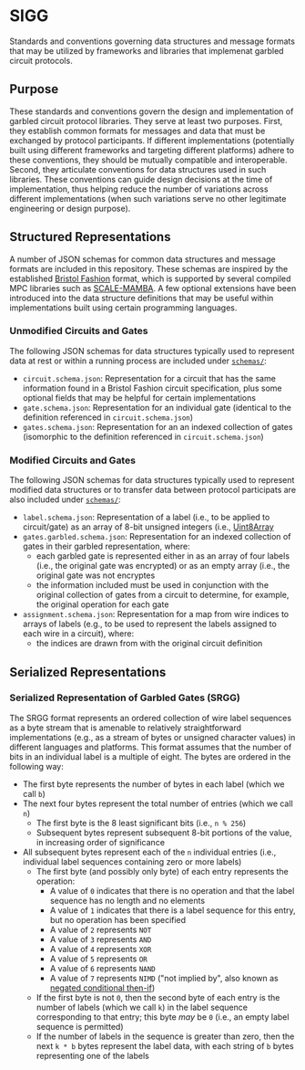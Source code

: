 # SIGG
Standards and conventions governing data structures and message formats that may be utilized by frameworks and libraries that implemenat garbled circuit protocols.

## Purpose
These standards and conventions govern the design and implementation of garbled circuit protocol libraries. They serve at least two purposes. First, they establish common formats for messages and data that must be exchanged by protocol participants. If different implementations (potentially built using different frameworks and targeting different platforms) adhere to these conventions, they should be mutually compatible and interoperable. Second, they articulate conventions for data structures used in such libraries. These conventions can guide design decisions at the time of implementation, thus helping reduce the number of variations across different implementations (when such variations serve no other legitimate engineering or design purpose).

## Structured Representations
A number of JSON schemas for common data structures and message formats are included in this repository. These schemas are inspired by the established [Bristol Fashion](https://homes.esat.kuleuven.be/~nsmart/MPC/) format, which is supported by several compiled MPC libraries such as [SCALE-MAMBA](https://homes.esat.kuleuven.be/~nsmart/SCALE/). A few optional extensions have been introduced into the data structure definitions that may be useful within implementations built using certain programming languages.

### Unmodified Circuits and Gates
The following JSON schemas for data structures typically used to represent data at rest or within a running process are included under [`schemas/`](schemas/):
* `circuit.schema.json`: Representation for a circuit that has the same information found in a Bristol Fashion circuit specification, plus some optional fields that may be helpful for certain implementations
* `gate.schema.json`: Representation for an individual gate (identical to the definition referenced in `circuit.schema.json`)
* `gates.schema.json`: Representation for an an indexed collection of gates (isomorphic to the definition referenced in `circuit.schema.json`)

### Modified Circuits and Gates
The following JSON schemas for data structures typically used to represent modified data structures or to transfer data between protocol participats are also included under [`schemas/`](schemas/):
* `label.schema.json`: Representation of a label (i.e., to be applied to circuit/gate) as an array of 8-bit unsigned integers (i.e., [Uint8Array](https://developer.mozilla.org/en-US/docs/Web/JavaScript/Reference/Global_Objects/Uint8Array)
* `gates.garbled.schema.json`: Representation for an indexed collection of gates in their garbled representation, where:
  * each garbled gate is represented either in as an array of four labels (i.e., the original gate was encrypted)
  or as an empty array (i.e., the original gate was not encryptes
  * the information included must be used in conjunction with the original collection of gates from a circuit to determine, for example, the original operation for each gate
* `assignment.schema.json`: Representation for a map from wire indices to arrays of labels (e.g., to be used to represent the labels assigned to each wire in a circuit), where:
  * the indices are drawn from with the original circuit definition

## Serialized Representations

### Serialized Representation of Garbled Gates (SRGG)

The SRGG format represents an ordered collection of wire label sequences as a byte stream that is amenable to relatively straightforward implementations (e.g., as a stream of bytes or unsigned character values) in different languages and platforms. This format assumes that the number of bits in an individual label is a multiple of eight. The bytes are ordered in the following way:

* The first byte represents the number of bytes in each label (which we call `b`)
* The next four bytes represent the total number of entries (which we call `n`)
  * The first byte is the 8 least significant bits (i.e., `n % 256`)
  * Subsequent bytes represent subsequent 8-bit portions of the value, in increasing order of significance
* All subsequent bytes represent each of the `n` individual entries (i.e., individual label sequences containing zero or more labels)
  * The first byte (and possibly only byte) of each entry represents the operation:
    * A value of `0` indicates that there is no operation and that the label sequence has no length and no elements
    * A value of `1` indicates that there is a label sequence for this entry, but no operation has been specified
    * A value of `2` represents `NOT`
    * A value of `3` represents `AND`
    * A value of `4` represents `XOR`
    * A value of `5` represents `OR`
    * A value of `6` represents `NAND`
    * A value of `7` represents `NIMD` ("not implied by", also known as [negated conditional then-if](https://en.wikipedia.org/wiki/Truth_table#Truth_table_for_most_commonly_used_logical_operators))
  * If the first byte is not `0`, then the second byte of each entry is the number of labels (which we call `k`) in the label sequence corresponding to that entry; this byte *may* be `0` (i.e., an empty label sequence is permitted)
  * If the number of labels in the sequence is greater than zero, then the next `k * b` bytes represent the label data, with each string of `b` bytes representing one of the labels
